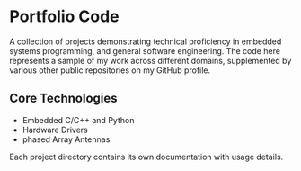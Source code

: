 # Portfolio Code

A collection of projects demonstrating technical proficiency in embedded systems programming, and general software engineering. The code here represents a sample of my work across different domains, supplemented by various other public repositories on my GitHub profile.

## Core Technologies
- Embedded C/C++ and Python
- Hardware Drivers
- phased Array Antennas

Each project directory contains its own documentation with usage details.
